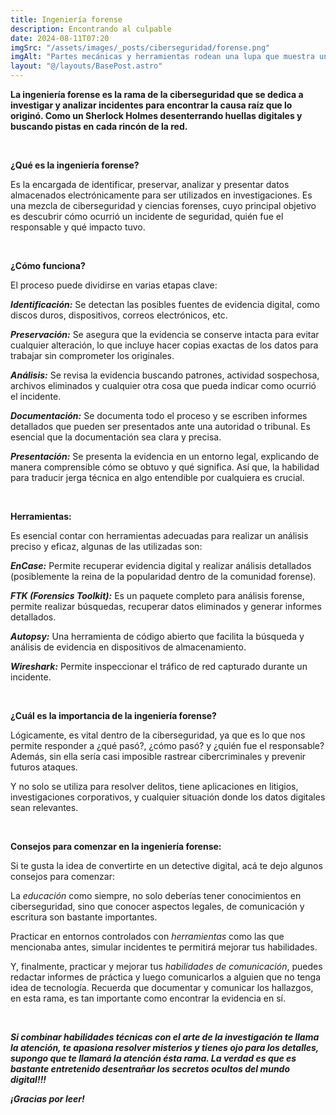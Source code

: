 ```yaml
---
title: Ingeniería forense
description: Encontrando al culpable
date: 2024-08-11T07:20
imgSrc: "/assets/images/_posts/ciberseguridad/forense.png"
imgAlt: "Partes mecánicas y herramientas rodean una lupa que muestra un perfil humano digital azul."
layout: "@/layouts/BasePost.astro"
---
```


**La ingeniería forense es la rama de la ciberseguridad que se dedica a investigar y analizar incidentes para encontrar la causa raíz que lo originó. Como un Sherlock Holmes desenterrando huellas digitales y buscando pistas en cada rincón de la red.**

</br>

**¿Qué es la ingeniería forense?**

Es la encargada de identificar, preservar, analizar y presentar datos almacenados electrónicamente para ser utilizados en investigaciones. Es una mezcla de ciberseguridad y ciencias forenses, cuyo principal objetivo es descubrir cómo ocurrió un incidente de seguridad, quién fue el responsable y qué impacto tuvo.

</br>

**¿Cómo funciona?**

El proceso puede dividirse en varias etapas clave:

***Identificación:*** Se detectan las posibles fuentes de evidencia digital, como discos duros, dispositivos, correos electrónicos, etc.

***Preservación:*** Se asegura que la evidencia se conserve intacta para evitar cualquier alteración, lo que incluye hacer copias exactas de los datos para trabajar sin comprometer los originales.

***Análisis:*** Se revisa la evidencia buscando patrones, actividad sospechosa, archivos eliminados y cualquier otra cosa que pueda indicar como ocurrió el incidente.

***Documentación:*** Se documenta todo el proceso y se escriben informes detallados que pueden ser presentados ante una autoridad o tribunal. Es esencial que la documentación sea clara y precisa.

***Presentación:*** Se presenta la evidencia en un entorno legal, explicando de manera comprensible cómo se obtuvo y qué significa. Así que, la habilidad para traducir jerga técnica en algo entendible por cualquiera es crucial.

</br>

**Herramientas:**

Es esencial contar con herramientas adecuadas para realizar un análisis preciso y eficaz, algunas de las utilizadas son:

***EnCase:*** Permite recuperar evidencia digital y realizar análisis detallados (posiblemente la reina de la popularidad dentro de la comunidad forense).

***FTK (Forensics Toolkit):*** Es un paquete completo para análisis forense, permite realizar búsquedas, recuperar datos eliminados y generar informes detallados.

***Autopsy:*** Una herramienta de código abierto que facilita la búsqueda y análisis de evidencia en dispositivos de almacenamiento.

***Wireshark:*** Permite inspeccionar el tráfico de red capturado durante un incidente.

</br>

**¿Cuál es la importancia de la ingeniería forense?**

Lógicamente, es vital dentro de la ciberseguridad, ya que es lo que nos permite responder a ¿qué pasó?, ¿cómo pasó? y ¿quién fue el responsable? Además, sin ella sería casi imposible rastrear cibercriminales y prevenir futuros ataques.

Y no solo se utiliza para resolver delitos, tiene aplicaciones en litigios, investigaciones corporativos, y cualquier situación donde los datos digitales sean relevantes.

</br>

**Consejos para comenzar en la ingeniería forense:**

Si te gusta la idea de convertirte en un detective digital, acá te dejo algunos consejos para comenzar:

La *educación* como siempre, no solo deberías tener conocimientos en ciberseguridad, sino que conocer aspectos legales, de comunicación y escritura son bastante importantes.

Practicar en entornos controlados con *herramientas* como las que mencionaba antes, simular incidentes te permitirá mejorar tus habilidades.

Y, finalmente, practicar y mejorar tus *habilidades de comunicación*, puedes redactar informes de práctica y luego comunicarlos a alguien que no tenga idea de tecnología. Recuerda que documentar y comunicar los hallazgos, en esta rama, es tan importante como encontrar la evidencia en sí.

</br>

***Si combinar habilidades técnicas con el arte de la investigación te llama la atención, te apasiona resolver misterios y tienes ojo para los detalles, supongo que te llamará la atención ésta rama. La verdad es que es bastante entretenido desentrañar los secretos ocultos del mundo digital!!!***

***¡Gracias por leer!***

</br>
